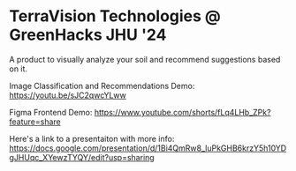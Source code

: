 # TerraVision Technologies @ GreenHacks JHU '24
A product to visually analyze your soil and recommend suggestions based on it.

Image Classification and Recommendations Demo: https://youtu.be/sJC2qwcYLww

Figma Frontend Demo: https://www.youtube.com/shorts/fLq4LHb_ZPk?feature=share

Here's a link to a presentaiton with more info: https://docs.google.com/presentation/d/1Bi4QmRw8_luPkGHB6krzY5h10YDgJHUqc_XYewzTYQY/edit?usp=sharing

